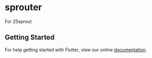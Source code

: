 # sprouter

For 25sprout

## Getting Started

For help getting started with Flutter, view our online
[documentation](https://flutter.io/).
